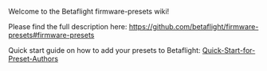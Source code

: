 Welcome to the Betaflight firmware-presets wiki!

Please find the full description here:
https://github.com/betaflight/firmware-presets#firmware-presets

Quick start guide on how to add your presets to Betaflight:
[Quick-Start-for-Preset-Authors](Quick-Start-for-Preset-Authors)
